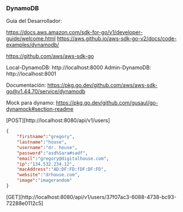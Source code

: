 ### DynamoDB

Guía del Desarrollador:

https://docs.aws.amazon.com/sdk-for-go/v1/developer-guide/welcome.html
https://aws.github.io/aws-sdk-go-v2/docs/code-examples/dynamodb/

https://github.com/aws/aws-sdk-go

Local-DynamoDB: http://localhost:8000
Admin-DynamoDB: http://localhost:8001

Documentación:
https://pkg.go.dev/github.com/aws/aws-sdk-go@v1.44.70/service/dynamodb


Mock para dynamo: 
https://pkg.go.dev/github.com/gusaul/go-dynamock#section-readme


[POST][http://localhost:8080/api/v1/users]
```json
{
	"firstname":"gregory",
	"lastname":"house",
	"username":"dr. house",
	"password":"asd%Sara#sadf",
	"email":"gregory@digitalhouse.com",
	"ip":"134.532.234.12",
	"macAddress":"AD:DF:FD:fDF:DF:FD",
	"website":"drhouse.com",
	"image":"imagerandom"
}
```

[GET][http://localhost:8080/api/v1/users/37f07ac3-6088-4738-bc93-72288e0112c5] 